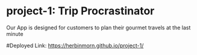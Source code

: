 # project-1: Trip Procrastinator
Our App is designed for customers to plan their gourmet travels at the last minute

#Deployed Link:
https://herbinmorn.github.io/project-1/
